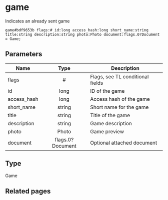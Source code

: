 # game
Indicates an already sent game

```
game#bdf9653b flags:# id:long access_hash:long short_name:string title:string description:string photo:Photo document:flags.0?Document = Game;
```

## Parameters
| Name | Type | Description |
| ---- | :----: | ----------- |
| flags | # | Flags, see TL conditional fields |
| id | long | ID of the game |
| access_hash | long | Access hash of the game |
| short_name | string | Short name for the game |
| title | string | Title of the game |
| description | string | Game description |
| photo | Photo | Game preview |
| document | flags.0?Document | Optional attached document |


## Type
Game

## Related pages
